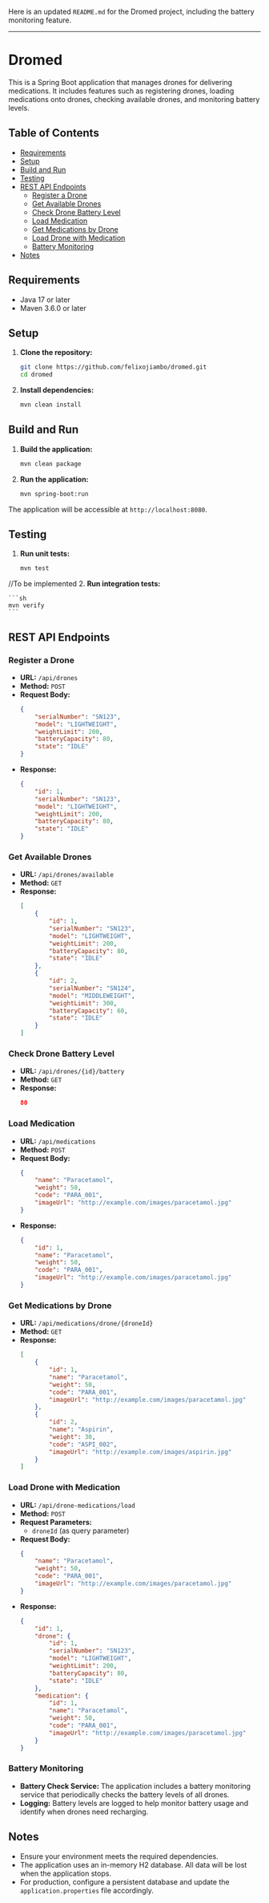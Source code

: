 Here is an updated `README.md` for the Dromed project, including the battery monitoring feature.

---

# Dromed

This is a Spring Boot application that manages drones for delivering medications. It includes features such as registering drones, loading medications onto drones, checking available drones, and monitoring battery levels.

## Table of Contents
- [Requirements](#requirements)
- [Setup](#setup)
- [Build and Run](#build-and-run)
- [Testing](#testing)
- [REST API Endpoints](#rest-api-endpoints)
  - [Register a Drone](#register-a-drone)
  - [Get Available Drones](#get-available-drones)
  - [Check Drone Battery Level](#check-drone-battery-level)
  - [Load Medication](#load-medication)
  - [Get Medications by Drone](#get-medications-by-drone)
  - [Load Drone with Medication](#load-drone-with-medication)
  - [Battery Monitoring](#battery-monitoring)
- [Notes](#notes)

## Requirements

- Java 17 or later
- Maven 3.6.0 or later

## Setup

1. **Clone the repository:**
    ```sh
    git clone https://github.com/felixojiambo/dromed.git
    cd dromed
    ```

2. **Install dependencies:**
    ```sh
    mvn clean install
    ```

## Build and Run

1. **Build the application:**
    ```sh
    mvn clean package
    ```

2. **Run the application:**
    ```sh
    mvn spring-boot:run
    ```

The application will be accessible at `http://localhost:8080`.

## Testing

1. **Run unit tests:**
    ```sh
    mvn test
    ```

//To be implemented 2. **Run integration tests:**
   
    ```sh
    mvn verify
    ```

## REST API Endpoints

### Register a Drone

- **URL:** `/api/drones`
- **Method:** `POST`
- **Request Body:**
    ```json
    {
        "serialNumber": "SN123",
        "model": "LIGHTWEIGHT",
        "weightLimit": 200,
        "batteryCapacity": 80,
        "state": "IDLE"
    }
    ```
- **Response:**
    ```json
    {
        "id": 1,
        "serialNumber": "SN123",
        "model": "LIGHTWEIGHT",
        "weightLimit": 200,
        "batteryCapacity": 80,
        "state": "IDLE"
    }
    ```

### Get Available Drones

- **URL:** `/api/drones/available`
- **Method:** `GET`
- **Response:**
    ```json
    [
        {
            "id": 1,
            "serialNumber": "SN123",
            "model": "LIGHTWEIGHT",
            "weightLimit": 200,
            "batteryCapacity": 80,
            "state": "IDLE"
        },
        {
            "id": 2,
            "serialNumber": "SN124",
            "model": "MIDDLEWEIGHT",
            "weightLimit": 300,
            "batteryCapacity": 60,
            "state": "IDLE"
        }
    ]
    ```

### Check Drone Battery Level

- **URL:** `/api/drones/{id}/battery`
- **Method:** `GET`
- **Response:**
    ```json
    80
    ```

### Load Medication

- **URL:** `/api/medications`
- **Method:** `POST`
- **Request Body:**
    ```json
    {
        "name": "Paracetamol",
        "weight": 50,
        "code": "PARA_001",
        "imageUrl": "http://example.com/images/paracetamol.jpg"
    }
    ```
- **Response:**
    ```json
    {
        "id": 1,
        "name": "Paracetamol",
        "weight": 50,
        "code": "PARA_001",
        "imageUrl": "http://example.com/images/paracetamol.jpg"
    }
    ```

### Get Medications by Drone

- **URL:** `/api/medications/drone/{droneId}`
- **Method:** `GET`
- **Response:**
    ```json
    [
        {
            "id": 1,
            "name": "Paracetamol",
            "weight": 50,
            "code": "PARA_001",
            "imageUrl": "http://example.com/images/paracetamol.jpg"
        },
        {
            "id": 2,
            "name": "Aspirin",
            "weight": 30,
            "code": "ASPI_002",
            "imageUrl": "http://example.com/images/aspirin.jpg"
        }
    ]
    ```

### Load Drone with Medication

- **URL:** `/api/drone-medications/load`
- **Method:** `POST`
- **Request Parameters:**
    - `droneId` (as query parameter)
- **Request Body:**
    ```json
    {
        "name": "Paracetamol",
        "weight": 50,
        "code": "PARA_001",
        "imageUrl": "http://example.com/images/paracetamol.jpg"
    }
    ```
- **Response:**
    ```json
    {
        "id": 1,
        "drone": {
            "id": 1,
            "serialNumber": "SN123",
            "model": "LIGHTWEIGHT",
            "weightLimit": 200,
            "batteryCapacity": 80,
            "state": "IDLE"
        },
        "medication": {
            "id": 1,
            "name": "Paracetamol",
            "weight": 50,
            "code": "PARA_001",
            "imageUrl": "http://example.com/images/paracetamol.jpg"
        }
    }
    ```

### Battery Monitoring

- **Battery Check Service:** The application includes a battery monitoring service that periodically checks the battery levels of all drones.
- **Logging:** Battery levels are logged to help monitor battery usage and identify when drones need recharging.

## Notes

- Ensure your environment meets the required dependencies.
- The application uses an in-memory H2 database. All data will be lost when the application stops.
- For production, configure a persistent database and update the `application.properties` file accordingly.
